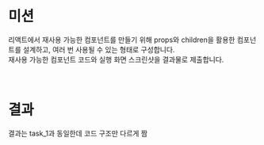 # 미션
리액트에서 재사용 가능한 컴포넌트를 만들기 위해 props와 children을 활용한 컴포넌트를 설계하고, 여러 번 사용될 수 있는 형태로 구성합니다.  
재사용 가능한 컴포넌트 코드와 실행 화면 스크린샷을 결과물로 제출합니다.  

<br>

# 결과
결과는 task_1과 동일한데 코드 구조만 다르게 짬
